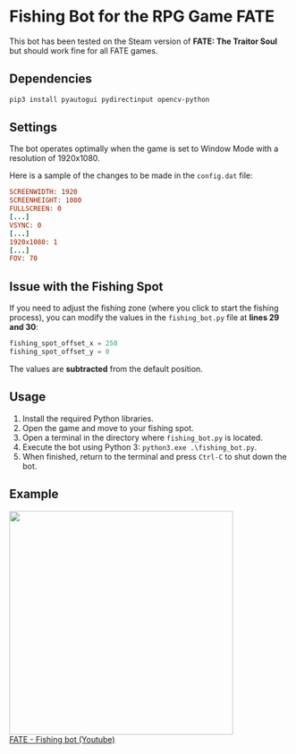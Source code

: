 # Fishing Bot for the RPG Game FATE
This bot has been tested on the Steam version of **FATE: The Traitor Soul** but should work fine for all FATE games.

## Dependencies
```bash
pip3 install pyautogui pydirectinput opencv-python
```

## Settings

The bot operates optimally when the game is set to Window Mode with a resolution of 1920x1080.

Here is a sample of the changes to be made in the `config.dat` file:
```ini
SCREENWIDTH: 1920
SCREENHEIGHT: 1080
FULLSCREEN: 0
[...]
VSYNC: 0
[...]
1920x1080: 1
[...]
FOV: 70
```

## Issue with the Fishing Spot

If you need to adjust the fishing zone (where you click to start the fishing process), you can modify the values in the `fishing_bot.py` file at **lines 29 and 30**:

```python
fishing_spot_offset_x = 250
fishing_spot_offset_y = 0
```

The values are **subtracted** from the default position.

## Usage

1. Install the required Python libraries.
2. Open the game and move to your fishing spot.
3. Open a terminal in the directory where `fishing_bot.py` is located.
4. Execute the bot using Python 3: `python3.exe .\fishing_bot.py`.
5. When finished, return to the terminal and press `Ctrl-C` to shut down the bot.

## Example
<figure style="margin:0;">
    <img width="400" src="https://i.ytimg.com/an_webp/GJsejfrqCrg/mqdefault_6s.webp?du=3000&sqp=CLDc6KoG&rs=AOn4CLDlkxULPMeIAab7BDaf4BGKAbVIVQ">
    <figcaption><a href="https://www.youtube.com/watch?v=GJsejfrqCrg" target="_blank">FATE - Fishing bot (Youtube)</a></figcaption>
</figure>
